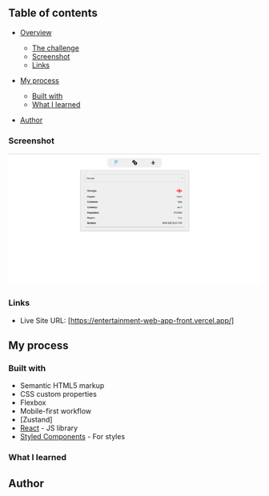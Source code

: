 ## Table of contents

- [Overview](#overview)
  - [The challenge](#the-challenge)
  - [Screenshot](#screenshot)
  - [Links](#links)
- [My process](#my-process)

  - [Built with](#built-with)
  - [What I learned](#what-i-learned)

- [Author](#author)

### Screenshot

![](./public/assets/Screenshot%20from%202024-02-26%2016-41-31.png)

### Links

- Live Site URL: [https://entertainment-web-app-front.vercel.app/]

## My process

### Built with

- Semantic HTML5 markup
- CSS custom properties
- Flexbox
- Mobile-first workflow
- [Zustand]
- [React](https://reactjs.org/) - JS library
- [Styled Components](https://styled-components.com/) - For styles

### What I learned

## Author
